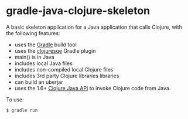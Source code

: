 gradle-java-clojure-skeleton
============================

A basic skeleton application for a Java application that calls Clojure, with the following
features:

- uses the [Gradle](https://www.gradle.org/) build tool
- uses the [clojuresqe](https://github.com/clojuresque/clojuresque) Gradle plugin
- main() is in Java
- includes local Java files
- includes non-compiled local Clojure files
- includes 3rd party Clojure libraries libraries
- can build an uberjar
- uses the 1.6+
  [Clojure Java API](http://clojure.github.io/clojure/javadoc/clojure/java/api/Clojure.html) to
  invoke Clojure code from Java.

To use:
```
$ gradle run
```


